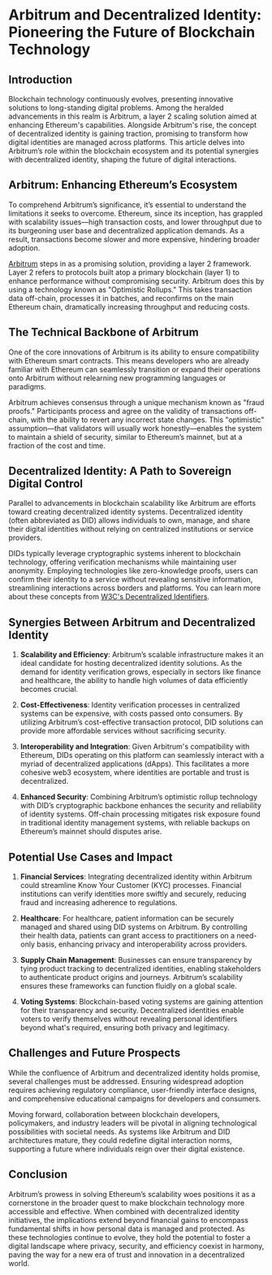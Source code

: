 # Arbitrum and Decentralized Identity: Pioneering the Future of Blockchain Technology

## Introduction

Blockchain technology continuously evolves, presenting innovative solutions to long-standing digital problems. Among the heralded advancements in this realm is Arbitrum, a layer 2 scaling solution aimed at enhancing Ethereum's capabilities. Alongside Arbitrum's rise, the concept of decentralized identity is gaining traction, promising to transform how digital identities are managed across platforms. This article delves into Arbitrum’s role within the blockchain ecosystem and its potential synergies with decentralized identity, shaping the future of digital interactions.

## Arbitrum: Enhancing Ethereum’s Ecosystem

To comprehend Arbitrum’s significance, it’s essential to understand the limitations it seeks to overcome. Ethereum, since its inception, has grappled with scalability issues—high transaction costs, and lower throughput due to its burgeoning user base and decentralized application demands. As a result, transactions become slower and more expensive, hindering broader adoption.

[Arbitrum](https://offchainlabs.com/) steps in as a promising solution, providing a layer 2 framework. Layer 2 refers to protocols built atop a primary blockchain (layer 1) to enhance performance without compromising security. Arbitrum does this by using a technology known as "Optimistic Rollups." This takes transaction data off-chain, processes it in batches, and reconfirms on the main Ethereum chain, dramatically increasing throughput and reducing costs.

## The Technical Backbone of Arbitrum

One of the core innovations of Arbitrum is its ability to ensure compatibility with Ethereum smart contracts. This means developers who are already familiar with Ethereum can seamlessly transition or expand their operations onto Arbitrum without relearning new programming languages or paradigms.

Arbitrum achieves consensus through a unique mechanism known as "fraud proofs." Participants process and agree on the validity of transactions off-chain, with the ability to revert any incorrect state changes. This "optimistic" assumption—that validators will usually work honestly—enables the system to maintain a shield of security, similar to Ethereum’s mainnet, but at a fraction of the cost and time.

## Decentralized Identity: A Path to Sovereign Digital Control

Parallel to advancements in blockchain scalability like Arbitrum are efforts toward creating decentralized identity systems. Decentralized identity (often abbreviated as DID) allows individuals to own, manage, and share their digital identities without relying on centralized institutions or service providers.

DIDs typically leverage cryptographic systems inherent to blockchain technology, offering verification mechanisms while maintaining user anonymity. Employing technologies like zero-knowledge proofs, users can confirm their identity to a service without revealing sensitive information, streamlining interactions across borders and platforms. You can learn more about these concepts from [W3C's Decentralized Identifiers](https://www.w3.org/TR/did-core/).

## Synergies Between Arbitrum and Decentralized Identity

1. **Scalability and Efficiency**: Arbitrum’s scalable infrastructure makes it an ideal candidate for hosting decentralized identity solutions. As the demand for identity verification grows, especially in sectors like finance and healthcare, the ability to handle high volumes of data efficiently becomes crucial.

2. **Cost-Effectiveness**: Identity verification processes in centralized systems can be expensive, with costs passed onto consumers. By utilizing Arbitrum’s cost-effective transaction protocol, DID solutions can provide more affordable services without sacrificing security.

3. **Interoperability and Integration**: Given Arbitrum's compatibility with Ethereum, DIDs operating on this platform can seamlessly interact with a myriad of decentralized applications (dApps). This facilitates a more cohesive web3 ecosystem, where identities are portable and trust is decentralized.

4. **Enhanced Security**: Combining Arbitrum’s optimistic rollup technology with DID’s cryptographic backbone enhances the security and reliability of identity systems. Off-chain processing mitigates risk exposure found in traditional identity management systems, with reliable backups on Ethereum’s mainnet should disputes arise.

## Potential Use Cases and Impact

1. **Financial Services**: Integrating decentralized identity within Arbitrum could streamline Know Your Customer (KYC) processes. Financial institutions can verify identities more swiftly and securely, reducing fraud and increasing adherence to regulations.

2. **Healthcare**: For healthcare, patient information can be securely managed and shared using DID systems on Arbitrum. By controlling their health data, patients can grant access to practitioners on a need-only basis, enhancing privacy and interoperability across providers.

3. **Supply Chain Management**: Businesses can ensure transparency by tying product tracking to decentralized identities, enabling stakeholders to authenticate product origins and journeys. Arbitrum’s scalability ensures these frameworks can function fluidly on a global scale.

4. **Voting Systems**: Blockchain-based voting systems are gaining attention for their transparency and security. Decentralized identities enable voters to verify themselves without revealing personal identifiers beyond what's required, ensuring both privacy and legitimacy.

## Challenges and Future Prospects

While the confluence of Arbitrum and decentralized identity holds promise, several challenges must be addressed. Ensuring widespread adoption requires achieving regulatory compliance, user-friendly interface designs, and comprehensive educational campaigns for developers and consumers.

Moving forward, collaboration between blockchain developers, policymakers, and industry leaders will be pivotal in aligning technological possibilities with societal needs. As systems like Arbitrum and DID architectures mature, they could redefine digital interaction norms, supporting a future where individuals reign over their digital existence.

## Conclusion

Arbitrum’s prowess in solving Ethereum’s scalability woes positions it as a cornerstone in the broader quest to make blockchain technology more accessible and effective. When combined with decentralized identity initiatives, the implications extend beyond financial gains to encompass fundamental shifts in how personal data is managed and protected. As these technologies continue to evolve, they hold the potential to foster a digital landscape where privacy, security, and efficiency coexist in harmony, paving the way for a new era of trust and innovation in a decentralized world.